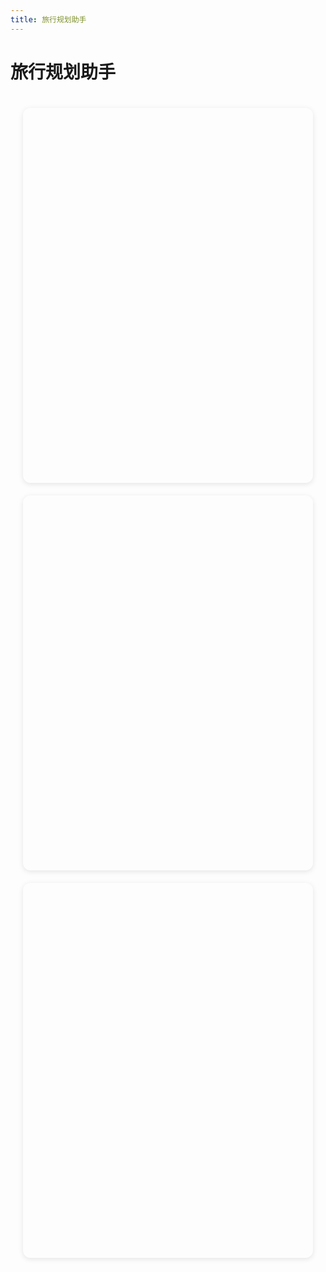```yaml
---
title: 旅行规划助手
---
```


<script setup>
import { ref, onMounted } from 'vue'
import TravelChat from '../components/TravelChat.vue'
import TravelMap from '../components/TravelMap.vue'
import TravelPlan from '../components/TravelPlan.vue'
import AMapTest from '../components/AMapTest.vue'

const currentPlan = ref(null)
const isLoading = ref(false)

const handlePlanUpdate = (plan) => {
  console.log('收到计划更新:', plan);
  currentPlan.value = plan;
}

const handleDayFocus = (day) => {
  console.log('聚焦天数:', day);
}
</script>

# 旅行规划助手


<div class="travel-container">
  <!-- 聊天区域 -->
  <div class="section">
    <TravelChat @planUpdated="handlePlanUpdate" />
  </div>

  <!-- 地图区域 -->
  <div class="section">
    <TravelMap
      :travel-plan="currentPlan"
      :is-loading="isLoading"
    />
  </div>

  <!-- 计划展示区域 -->
  <div class="section">
    <TravelPlan
      :travel-plan="currentPlan"
      @dayFocused="handleDayFocus"
    />
  </div>

  <!-- 浮动地图控件 -->
  <!-- <AMapTest /> -->
</div>

<style>
.travel-container {
  display: flex;
  flex-direction: column;
  gap: 20px;
  padding: 20px;
  margin: 0px;
  /* background-color: var(--vp-c-bg-soft); */
}

.section {
  width: 100%;
  height: 600px;
  background-color: var(--vp-c-bg);
  border-radius: 12px;
  box-shadow: 0 2px 8px rgba(0, 0, 0, 0.1);
  overflow: hidden;
}

/* 适配移动设备 */
@media (max-width: 768px) {
  .section {
    height: 500px;
  }
}
</style>